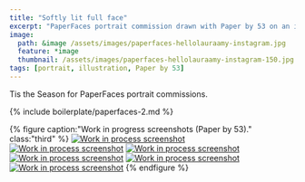 ```yaml
---
title: "Softly lit full face"
excerpt: "PaperFaces portrait commission drawn with Paper by 53 on an iPad."
image: 
  path: &image /assets/images/paperfaces-hellolauraamy-instagram.jpg 
  feature: *image
  thumbnail: /assets/images/paperfaces-hellolauraamy-instagram-150.jpg
tags: [portrait, illustration, Paper by 53]
---
```


Tis the Season for PaperFaces portrait commissions.

{% include boilerplate/paperfaces-2.md %}

{% figure caption:"Work in progress screenshots (Paper by 53)." class:"third" %}
[![Work in process screenshot](/assets/images/paperfaces-hellolauraamy-process-1-600.jpg)](/assets/images/paperfaces-hellolauraamy-process-1-lg.jpg)
[![Work in process screenshot](/assets/images/paperfaces-hellolauraamy-process-2-600.jpg)](/assets/images/paperfaces-hellolauraamy-process-2-lg.jpg)
[![Work in process screenshot](/assets/images/paperfaces-hellolauraamy-process-3-600.jpg)](/assets/images/paperfaces-hellolauraamy-process-3-lg.jpg)
[![Work in process screenshot](/assets/images/paperfaces-hellolauraamy-process-4-600.jpg)](/assets/images/paperfaces-hellolauraamy-process-4-lg.jpg)
[![Work in process screenshot](/assets/images/paperfaces-hellolauraamy-process-5-600.jpg)](/assets/images/paperfaces-hellolauraamy-process-5-lg.jpg)
[![Work in process screenshot](/assets/images/paperfaces-hellolauraamy-process-6-600.jpg)](/assets/images/paperfaces-hellolauraamy-process-6-lg.jpg)
{% endfigure %}
